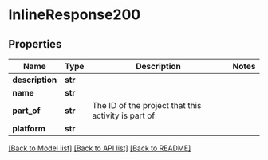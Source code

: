 # InlineResponse200

## Properties
Name | Type | Description | Notes
------------ | ------------- | ------------- | -------------
**description** | **str** |  | 
**name** | **str** |  | 
**part_of** | **str** | The ID of the project that this activity is part of | 
**platform** | **str** |  | 

[[Back to Model list]](../README.md#documentation-for-models) [[Back to API list]](../README.md#documentation-for-api-endpoints) [[Back to README]](../README.md)


